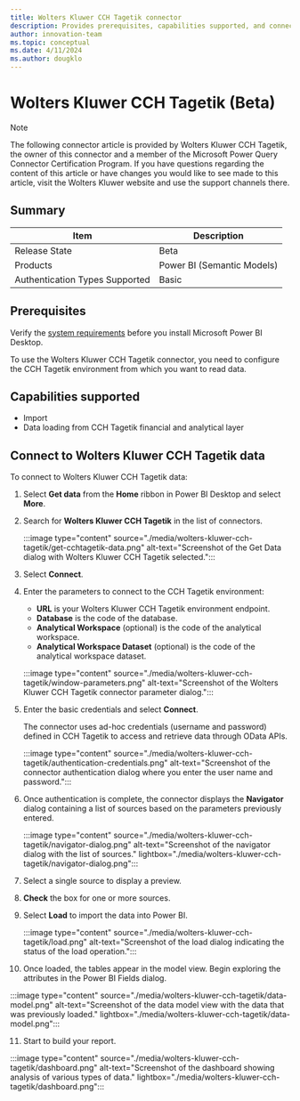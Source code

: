 ```yaml
---
title: Wolters Kluwer CCH Tagetik connector
description: Provides prerequisites, capabilities supported, and connection instructions to your Wolters Kluwer CCH Tagetik data.
author: innovation-team
ms.topic: conceptual
ms.date: 4/11/2024
ms.author: dougklo
---
```


# Wolters Kluwer CCH Tagetik (Beta)

> [!NOTE]
>The following connector article is provided by Wolters Kluwer CCH Tagetik, the owner of this connector and a member of the Microsoft Power Query Connector Certification Program. If you have questions regarding the content of this article or have changes you would like to see made to this article, visit the Wolters Kluwer website and use the support channels there.

## Summary

| Item | Description |
| ---- | ----------- |
| Release State | Beta |
| Products | Power BI (Semantic Models)|
| Authentication Types Supported | Basic |

## Prerequisites

Verify the [system requirements](https://www.microsoft.com/download/details.aspx?id=58494) before you install Microsoft Power BI Desktop.

To use the Wolters Kluwer CCH Tagetik connector, you need to configure the CCH Tagetik environment from which you want to read data.

## Capabilities supported

* Import
* Data loading from CCH Tagetik financial and analytical layer

## Connect to Wolters Kluwer CCH Tagetik data

To connect to Wolters Kluwer CCH Tagetik data:

1. Select **Get data** from the **Home** ribbon in Power BI Desktop and select **More**.
2. Search for **Wolters Kluwer CCH Tagetik** in the list of connectors.

   :::image type="content" source="./media/wolters-kluwer-cch-tagetik/get-cchtagetik-data.png" alt-text="Screenshot of the Get Data dialog with Wolters Kluwer CCH Tagetik selected.":::

3. Select **Connect**.
4. Enter the parameters to connect to the CCH Tagetik environment:

   * **URL** is your Wolters Kluwer CCH Tagetik environment endpoint.
   * **Database** is the code of the database.
   * **Analytical Workspace** (optional) is the code of the analytical workspace.
   * **Analytical Workspace Dataset** (optional) is the code of the analytical workspace dataset.

   :::image type="content" source="./media/wolters-kluwer-cch-tagetik/window-parameters.png" alt-text="Screenshot of the Wolters Kluwer CCH Tagetik connector parameter dialog.":::

5. Enter the basic credentials and select **Connect**.

   The connector uses ad-hoc credentials (username and password) defined in CCH Tagetik to access and retrieve data through OData APIs.

   :::image type="content" source="./media/wolters-kluwer-cch-tagetik/authentication-credentials.png" alt-text="Screenshot of the connector authentication dialog where you enter the user name and password.":::

6. Once authentication is complete, the connector displays the **Navigator** dialog containing a list of sources based on the parameters previously entered.

   :::image type="content" source="./media/wolters-kluwer-cch-tagetik/navigator-dialog.png" alt-text="Screenshot of the navigator dialog with the list of sources." lightbox="./media/wolters-kluwer-cch-tagetik/navigator-dialog.png":::

7. Select a single source to display a preview.
8. **Check** the box for one or more sources.
9. Select **Load** to import the data into Power BI. 

   :::image type="content" source="./media/wolters-kluwer-cch-tagetik/load.png" alt-text="Screenshot of the load dialog indicating the status of the load operation.":::
   
10. Once loaded, the tables appear in the model view. Begin exploring the attributes in the Power BI Fields dialog.

   :::image type="content" source="./media/wolters-kluwer-cch-tagetik/data-model.png" alt-text="Screenshot of the data model view with the data that was previously loaded." lightbox="./media/wolters-kluwer-cch-tagetik/data-model.png":::

11. Start to build your report.

   :::image type="content" source="./media/wolters-kluwer-cch-tagetik/dashboard.png" alt-text="Screenshot of the dashboard showing analysis of various types of data." lightbox="./media/wolters-kluwer-cch-tagetik/dashboard.png":::
